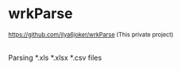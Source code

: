 # wrkParse

<sub>https://github.com/ilya6joker/wrkParse
(This private project)
</sub>

<br>Parsing *.xls *.xlsx *.csv files
